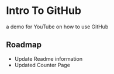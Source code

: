 # Intro To GitHub
a demo for YouTube on how to use GitHub

## Roadmap
* Update Readme information
* Updated Counter Page
